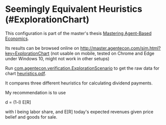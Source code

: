 # Seemingly Equivalent Heuristics (#ExplorationChart)

This configuration is part of the master's thesis [Mastering Agent-Based Economics](http://master.agentecon.com/thesis.pdf).

Its results can be browsed online on http://master.agentecon.com/sim.html?key=ExplorationChart (not usable on mobile, tested on Chrome and Edge under Windows 10, might not work in other setups)

Run [com.agentecon.verification.ExplorationScenario](https://github.com/kronrod/agentecon/blob/StrategyExploration/src/com/agentecon/verification/ExplorationScenario.java) to get the raw data for chart [heuristics.pdf](https://github.com/kronrod/agentecon/blob/StrategyExploration/heuristics.pdf).

It compares three different heuristics for calculating dividend payments.

My recommendation is to use

d = (1-l) E[R]

with l being labor share, and E[R] today's expected revenues given price belief and goods for sale.